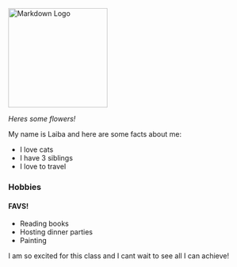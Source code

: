 <img src="https://jamescressflorist.com/cdn/shop/files/Gems.webp?v=1703808987" width="200" alt="Markdown Logo">
<p><em>Heres some flowers!</em></p> 

My name is Laiba and here are some facts about me:


<ul>
  <li>I love cats</li>
  <li>I have 3 siblings</li>
  <li>I love to travel</li>
</ul>

### Hobbies
#### FAVS!
- Reading books
- Hosting dinner parties
- Painting


I am so excited for this class and I cant wait to see all I can achieve!
   
